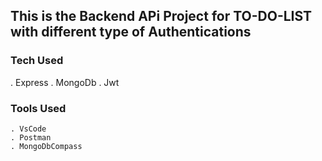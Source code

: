 ## This is the Backend APi Project for TO-DO-LIST with different type of Authentications 

### Tech Used
  . Express
  . MongoDb
  . Jwt

### Tools Used 
    . VsCode
    . Postman 
    . MongoDbCompass


